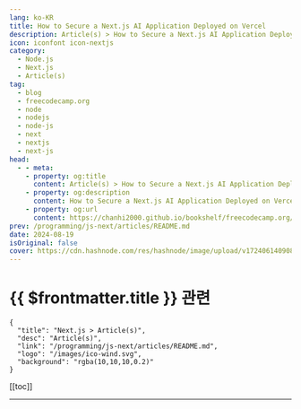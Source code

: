 ```yaml
---
lang: ko-KR
title: How to Secure a Next.js AI Application Deployed on Vercel
description: Article(s) > How to Secure a Next.js AI Application Deployed on Vercel
icon: iconfont icon-nextjs
category: 
  - Node.js
  - Next.js
  - Article(s)
tag: 
  - blog
  - freecodecamp.org
  - node
  - nodejs
  - node-js
  - next
  - nextjs
  - next-js
head:
  - - meta:
    - property: og:title
      content: Article(s) > How to Secure a Next.js AI Application Deployed on Vercel
    - property: og:description
      content: How to Secure a Next.js AI Application Deployed on Vercel
    - property: og:url
      content: https://chanhi2000.github.io/bookshelf/freecodecamp.org/how-to-secure-a-nextjs-ai-application-deployed-on-vercel.html
prev: /programming/js-next/articles/README.md
date: 2024-08-19
isOriginal: false
cover: https://cdn.hashnode.com/res/hashnode/image/upload/v1724061409083/f9df1023-0bf0-4dc4-b97b-041738bfe5f8.png
---
```


# {{ $frontmatter.title }} 관련

```component VPCard
{
  "title": "Next.js > Article(s)",
  "desc": "Article(s)",
  "link": "/programming/js-next/articles/README.md",
  "logo": "/images/ico-wind.svg",
  "background": "rgba(10,10,10,0.2)"
}
```

[[toc]]

---

<SiteInfo
  name="How to Secure a Next.js AI Application Deployed on Vercel"
  desc="In this in-depth guide, I’ll be showing how to secure a Next.js AI app deployed on Vercel. We’ll be taking a hands-on approach by starting with a simple AI app riddled with vulnerabilities. This article will guide you through how you can detect vulne..."
  url="https://freecodecamp.org/news/how-to-secure-a-nextjs-ai-application-deployed-on-vercel/"
  logo="https://cdn.freecodecamp.org/universal/favicons/favicon.ico"
  preview="https://cdn.hashnode.com/res/hashnode/image/upload/v1724061409083/f9df1023-0bf0-4dc4-b97b-041738bfe5f8.png"/>

<!-- TODO: 작성 -->

